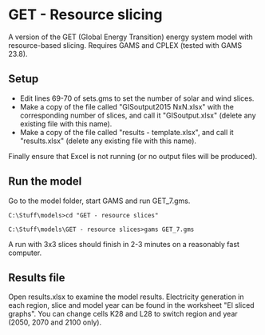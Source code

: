 # GET - Resource slicing
 
A version of the GET (Global Energy Transition) energy system model with resource-based slicing. Requires GAMS and CPLEX (tested with GAMS 23.8).

## Setup

* Edit lines 69-70 of sets.gms to set the number of solar and wind slices.
* Make a copy of the file called "GISoutput2015 NxN.xlsx" with the corresponding number of slices, and call it "GISoutput.xlsx" (delete any existing file with this name).
* Make a copy of the file called "results - template.xlsx", and call it "results.xlsx" (delete any existing file with this name).

Finally ensure that Excel is not running (or no output files will be produced).

## Run the model

Go to the model folder, start GAMS and run GET_7.gms.

```
C:\Stuff\models>cd "GET - resource slices"

C:\Stuff\models\GET - resource slices>gams GET_7.gms

```

A run with 3x3 slices should finish in 2-3 minutes on a reasonably fast computer.

## Results file

Open results.xlsx to examine the model results. Electricity generation in each region, slice and model year can be found in the worksheet "El sliced graphs". You can change cells K28 and L28 to switch region and year (2050, 2070 and 2100 only).
